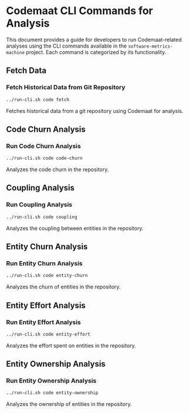 # Codemaat CLI Commands for Analysis

This document provides a guide for developers to run Codemaat-related analyses using the CLI commands available in the
`software-metrics-machine` project. Each command is categorized by its functionality.

## Fetch Data

### Fetch Historical Data from Git Repository

```bash
../run-cli.sh code fetch
```

Fetches historical data from a git repository using Codemaat for analysis.

## Code Churn Analysis

### Run Code Churn Analysis

```bash
../run-cli.sh code code-churn
```

Analyzes the code churn in the repository.

## Coupling Analysis

### Run Coupling Analysis

```bash
../run-cli.sh code coupling
```

Analyzes the coupling between entities in the repository.

## Entity Churn Analysis

### Run Entity Churn Analysis

```bash
../run-cli.sh code entity-churn
```

Analyzes the churn of entities in the repository.

## Entity Effort Analysis

### Run Entity Effort Analysis

```bash
../run-cli.sh code entity-effort
```

Analyzes the effort spent on entities in the repository.

## Entity Ownership Analysis

### Run Entity Ownership Analysis

```bash
../run-cli.sh code entity-ownership
```

Analyzes the ownership of entities in the repository.
